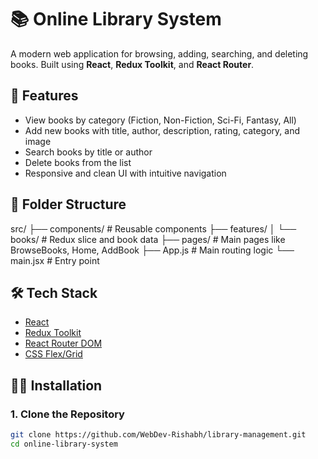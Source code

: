 # 📚 Online Library System

A modern web application for browsing, adding, searching, and deleting books. Built using **React**, **Redux Toolkit**, and **React Router**.

## 🚀 Features

- View books by category (Fiction, Non-Fiction, Sci-Fi, Fantasy, All)
- Add new books with title, author, description, rating, category, and image
- Search books by title or author
- Delete books from the list
- Responsive and clean UI with intuitive navigation

## 📂 Folder Structure

src/
├── components/ # Reusable components
├── features/
│ └── books/ # Redux slice and book data
├── pages/ # Main pages like BrowseBooks, Home, AddBook
├── App.js # Main routing logic
└── main.jsx # Entry point


## 🛠️ Tech Stack

- [React](https://reactjs.org/)
- [Redux Toolkit](https://redux-toolkit.js.org/)
- [React Router DOM](https://reactrouter.com/)
- [CSS Flex/Grid](https://developer.mozilla.org/en-US/docs/Web/CSS/CSS_Grid_Layout)

## 🧑‍💻 Installation

### 1. Clone the Repository

```bash
git clone https://github.com/WebDev-Rishabh/library-management.git
cd online-library-system


